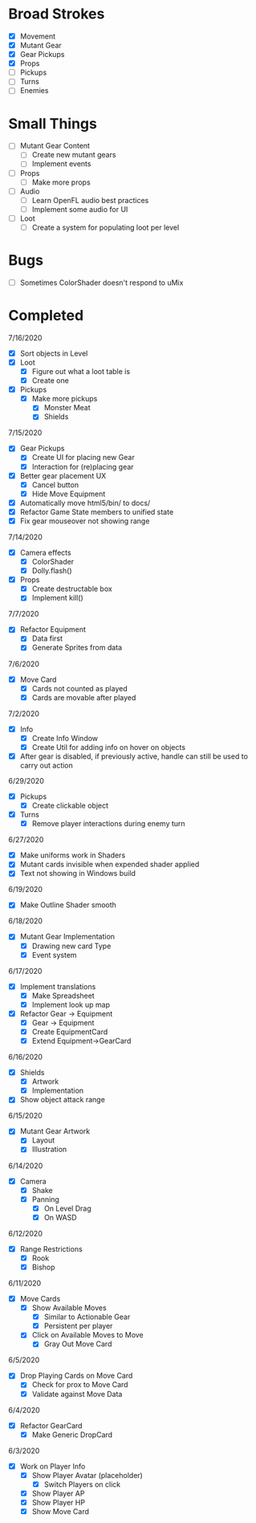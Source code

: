 # Broad Strokes

- [x] Movement
- [x] Mutant Gear
- [x] Gear Pickups
- [x] Props
- [ ] Pickups
- [ ] Turns
- [ ] Enemies

# Small Things

- [ ] Mutant Gear Content
  - [ ] Create new mutant gears
  - [ ] Implement events

- [ ] Props
  - [ ] Make more props

- [ ] Audio
  - [ ] Learn OpenFL audio best practices
  - [ ] Implement some audio for UI

- [ ] Loot
  - [ ] Create a system for populating loot per level

# Bugs

- [ ] Sometimes ColorShader doesn't respond to uMix

# Completed

7/16/2020
- [x] Sort objects in Level
- [x] Loot
  - [x] Figure out what a loot table is
  - [x] Create one
- [x] Pickups 
  - [x] Make more pickups
    - [x] Monster Meat
    - [x] Shields

7/15/2020
- [x] Gear Pickups
  - [x] Create UI for placing new Gear
  - [x] Interaction for (re)placing gear
- [x] Better gear placement UX
  - [x] Cancel button
  - [x] Hide Move Equipment
- [x] Automatically move html5/bin/ to docs/
- [x] Refactor Game State members to unified state
- [x] Fix gear mouseover not showing range

7/14/2020
- [x] Camera effects
  - [x] ColorShader
  - [x] Dolly.flash()
- [x] Props
  - [x] Create destructable box
  - [x] Implement kill()

7/7/2020
- [x] Refactor Equipment
  - [x] Data first
  - [x] Generate Sprites from data

7/6/2020
- [x] Move Card
  - [x] Cards not counted as played
  - [x] Cards are movable after played

7/2/2020
- [x] Info
  - [x] Create Info Window
  - [x] Create Util for adding info on hover on objects
- [x] After gear is disabled, if previously active, handle can still be used to carry out action

6/29/2020
- [x] Pickups
  - [x] Create clickable object
- [x] Turns
  - [x] Remove player interactions during enemy turn

6/27/2020
- [x] Make uniforms work in Shaders
- [x] Mutant cards invisible when expended shader applied
- [x] Text not showing in Windows build

6/19/2020
- [x] Make Outline Shader smooth

6/18/2020
- [x] Mutant Gear Implementation
  - [x] Drawing new card Type
  - [x] Event system

6/17/2020
- [x] Implement translations
  - [x] Make Spreadsheet
  - [x] Implement look up map
- [x] Refactor Gear -> Equipment
  - [x] Gear -> Equipment
  - [x] Create EquipmentCard
  - [x] Extend Equipment->GearCard

6/16/2020
- [x] Shields
  - [x] Artwork
  - [x] Implementation
- [x] Show object attack range

6/15/2020
- [x] Mutant Gear Artwork
  - [x] Layout
  - [x] Illustration

6/14/2020
- [x] Camera
  - [x] Shake
  - [x] Panning
    - [x] On Level Drag
    - [x] On WASD

6/12/2020
- [x] Range Restrictions
  - [x] Rook
  - [x] Bishop

6/11/2020
- [x] Move Cards
  - [x] Show Available Moves
    - [x] Similar to Actionable Gear
    - [x] Persistent per player
  - [x] Click on Available Moves to Move
    - [x] Gray Out Move Card

6/5/2020
- [x] Drop Playing Cards on Move Card
  - [x] Check for prox to Move Card
  - [X] Validate against Move Data

6/4/2020
- [x] Refactor GearCard
  - [x] Make Generic DropCard

6/3/2020

- [x] Work on Player Info
  - [x] Show Player Avatar (placeholder)
    - [x] Switch Players on click
  - [x] Show Player AP
  - [x] Show Player HP
  - [x] Show Move Card